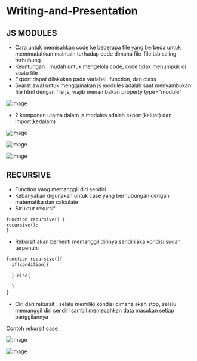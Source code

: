 # Writing-and-Presentation
## **JS MODULES**
- Cara untuk memisahkan code ke beberapa file yang berbeda untuk memmudahkan maintain terhadap code dimana file-file tsb saling terhubung
- Keuntungan : mudah untuk mengelola code, code tidak menumpuk di suatu file
- Export dapat dilakukan pada variabel, function, dan class
- Syarat awal untuk menggunakan js modules adalah saat menyambukan file html dengan file js, wajib menambakan property type="module"

![image](https://user-images.githubusercontent.com/85721113/194764457-990e0746-b9fa-4206-99c3-2bde80368450.png)

-  2 komponen utama dalam js modules adalah export(keluar) dan import(kedalam)

![image](https://user-images.githubusercontent.com/85721113/194764576-a53b4fb9-86ba-48f5-8a39-a7ebaa36beb6.png)

![image](https://user-images.githubusercontent.com/85721113/194764586-2ef100c9-bf34-41a9-9891-22024abfe029.png)

![image](https://user-images.githubusercontent.com/85721113/194764597-7acce11b-69e6-48b7-b5c3-4f6465d9c0a5.png)


## **RECURSIVE**
- Function yang memanggil diri sendiri
- Kebanyakan digunakan untuk case yang berhubungan dengan matematika dan calculate
- Struktur rekursif
```html
function recursive() {
recursive();
}
```
- Rekursif akan berhenti memanggil dirinya sendiri jika kondisi sudah terpenuhi
```html
function recursive(){
  if(condition){
  
  } else{
  
  }
}
```
- Ciri dari rekursif : selalu memiliki kondisi dimana akan stop, selalu memanggil diri sendiri sambil memecahkan data masukan setiap panggilannya

Contoh rekursif case

![image](https://user-images.githubusercontent.com/85721113/194765161-4f79f61a-1a45-4a25-b08f-2c23180e7e74.png)

![image](https://user-images.githubusercontent.com/85721113/194765275-b55c35aa-364a-4f69-8429-9e9425bf260e.png)


